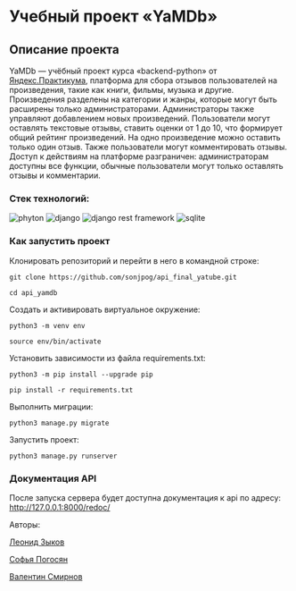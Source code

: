 # Учебный проект «YaMDb»

## Описание проекта

YaMDb — учёбный проект курса «backend-python» от [Яндекс.Практикума](https://practicum.yandex.ru), платформа для сбора отзывов пользователей на произведения, такие как книги, фильмы, музыка и другие. Произведения разделены на категории и жанры, которые могут быть расширены только администраторами. Администраторы также управляют добавлением новых произведений. Пользователи могут оставлять текстовые отзывы, ставить оценки от 1 до 10, что формирует общий рейтинг произведений. На одно произведение можно оставить только один отзыв. Также пользователи могут комментировать отзывы. Доступ к действиям на платформе разграничен: администраторам доступны все функции, обычные пользователи могут только оставлять отзывы и комментарии.


### Стек технологий:
![phyton](https://camo.githubusercontent.com/26a0e33a85ddbcd406bb08d8156ed000f0ce3b37e0fa9b709ce266fb718444f8/68747470733a2f2f696d672e736869656c64732e696f2f62616467652f507974686f6e2d4646464646463f7374796c653d666f722d7468652d6261646765266c6f676f3d707974686f6e266c6f676f436f6c6f723d333737364142) ![django](https://camo.githubusercontent.com/69aeb85bd99470605532b2d8029f1d5f4db8982e0aba648e54720192bc1a62ea/68747470733a2f2f696d672e736869656c64732e696f2f62616467652f646a616e676f2d4646464646463f7374796c653d666f722d7468652d6261646765266c6f676f3d646a616e676f266c6f676f436f6c6f723d303832453038) ![django rest framework](https://camo.githubusercontent.com/7201b78bcadecbe742d7f2e3be84b0688ca18d4af76c97a3c9b12fb58dcbc27a/68747470733a2f2f696d672e736869656c64732e696f2f62616467652f446a616e676f2052455354204672616d65776f726b2d4646464646463f7374796c653d666f722d7468652d6261646765266c6f676f3d266c6f676f436f6c6f723d333631353038) ![sqlite](https://camo.githubusercontent.com/9129552136a7b150d218a831da826862017927b5bfe7cb3d9eaa2b1ba8c24ce6/68747470733a2f2f696d672e736869656c64732e696f2f62616467652f53514c6974652d4646464646463f7374796c653d666f722d7468652d6261646765266c6f676f3d53514c697465266c6f676f436f6c6f723d303033423537)

### Как запустить проект

Клонировать репозиторий и перейти в него в командной строке:
```
git clone https://github.com/sonjpog/api_final_yatube.git
```
```
cd api_yamdb
```
Cоздать и активировать виртуальное окружение:
```
python3 -m venv env
```
```
source env/bin/activate
```
Установить зависимости из файла requirements.txt:
```
python3 -m pip install --upgrade pip
```
```
pip install -r requirements.txt
```
Выполнить миграции:
```
python3 manage.py migrate
```
Запустить проект:
```
python3 manage.py runserver
```
### Документация API 

После запуска сервера будет доступна документация к api по адресу: http://127.0.0.1:8000/redoc/


Авторы: 

[Леонид Зыков](https://github.com/LeonidZ92)

[Софья Погосян](https://github.com/sonjpog)

[Валентин Смирнов](https://github.com/ValentinSmir)